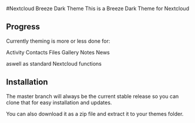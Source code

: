 #Nextcloud Breeze Dark Theme
This is a Breeze Dark Theme for Nextcloud

## Progress
Currently theming is more or less done for: 

Activity
Contacts
Files
Gallery
Notes
News

aswell as standard Nextcloud functions

## Installation
The master branch will always be the current stable release so you can clone that for easy installation and updates.

You can also download it as a zip file and extract it to your themes folder.